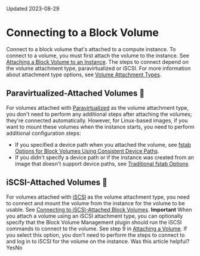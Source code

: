 Updated 2023-08-29
# Connecting to a Block Volume
Connect to a block volume that's attached to a compute instance. 
To connect to a volume, you must first attach the volume to the instance. See [Attaching a Block Volume to an Instance](https://docs.oracle.com/en-us/iaas/Content/Block/Tasks/attachingavolume.htm#top "Attach a block volume to a compute instance to expand the available storage on the instance."). The steps to connect depend on the volume attachment type, paravirtualized or iSCSI. For more information about attachment type options, see [Volume Attachment Types](https://docs.oracle.com/en-us/iaas/Content/Block/Concepts/overview.htm#attachtype).
## Paravirtualized-Attached Volumes 🔗 
For volumes attached with [Paravirtualized](https://docs.oracle.com/en-us/iaas/Content/Block/Concepts/overview.htm#Paravirtualized) as the volume attachment type, you don't need to perform any additional steps after attaching the volumes; they're connected automatically. However, for Linux-based images, if you want to mount these volumes when the instance starts, you need to perform additional configuration steps:
  * If you specified a device path when you attached the volume, see [fstab Options for Block Volumes Using Consistent Device Paths](https://docs.oracle.com/en-us/iaas/Content/Block/References/fstaboptionsconsistentdevicepaths.htm#fstab_Options_for_Block_Volumes_Using_Consistent_Device_Paths). 
  * If you didn't specify a device path or if the instance was created from an image that doesn't support device paths, see [Traditional fstab Options](https://docs.oracle.com/en-us/iaas/Content/Block/References/fstaboptions.htm#Traditional_fstab_Options)


## iSCSI-Attached Volumes 🔗 
For volumes attached with [iSCSI](https://docs.oracle.com/en-us/iaas/Content/Block/Concepts/overview.htm#iSCSI) as the volume attachment type, you need to connect and mount the volume from the instance for the volume to be usable. See [Connecting to iSCSI-Attached Block Volumes](https://docs.oracle.com/en-us/iaas/Content/Block/Tasks/connectingtoavolume_topic-Connecting_to_iSCSIAttached_Volumes.htm#top "Connect to an iSCSI-attached block volume."). 
**Important** When you attach a volume using an iSCSI attachment type, you can optionally specify that the Block Volume Management plugin should run the iSCSI commands to connect to the volume. See step 9 in [Attaching a Volume](https://docs.oracle.com/en-us/iaas/Content/Block/Tasks/attachingavolume.htm#console). If you select this option, you don't need to perform the steps to connect to and log in to iSCSI for the volume on the instance. 
Was this article helpful?
YesNo

